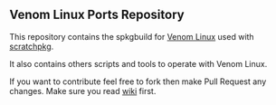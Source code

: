 ## Venom Linux Ports Repository

This repository contains the spkgbuild for [Venom Linux](https://venomlinux.org/) used with [scratchpkg](https://github.com/venomlinux/scratchpkg).

It also contains others scripts and tools to operate with Venom Linux.

If you want to contribute feel free to fork then make Pull Request any changes. Make sure you read [wiki](https://github.com/venomlinux/ports/wiki) first.


